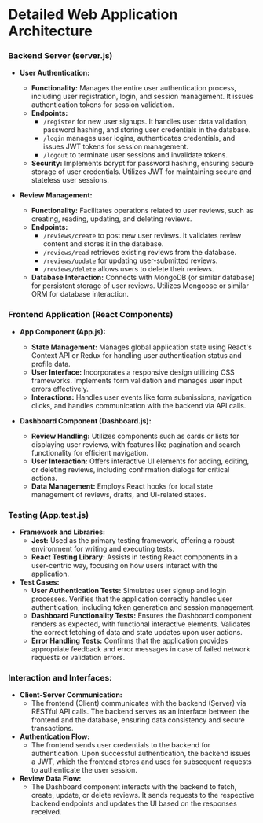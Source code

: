 # Detailed Web Application Architecture

### Backend Server (server.js)
- **User Authentication:**
  - **Functionality:** Manages the entire user authentication process, including user registration, login, and session management. It issues authentication tokens for session validation.
  - **Endpoints:**
    - `/register` for new user signups. It handles user data validation, password hashing, and storing user credentials in the database.
    - `/login` manages user logins, authenticates credentials, and issues JWT tokens for session management.
    - `/logout` to terminate user sessions and invalidate tokens.
  - **Security:** Implements bcrypt for password hashing, ensuring secure storage of user credentials. Utilizes JWT for maintaining secure and stateless user sessions.

- **Review Management:**
  - **Functionality:** Facilitates operations related to user reviews, such as creating, reading, updating, and deleting reviews.
  - **Endpoints:**
    - `/reviews/create` to post new user reviews. It validates review content and stores it in the database.
    - `/reviews/read` retrieves existing reviews from the database.
    - `/reviews/update` for updating user-submitted reviews.
    - `/reviews/delete` allows users to delete their reviews.
  - **Database Interaction:** Connects with MongoDB (or similar database) for persistent storage of user reviews. Utilizes Mongoose or similar ORM for database interaction.

### Frontend Application (React Components)
- **App Component (App.js):**
  - **State Management:** Manages global application state using React's Context API or Redux for handling user authentication status and profile data.
  - **User Interface:** Incorporates a responsive design utilizing CSS frameworks. Implements form validation and manages user input errors effectively.
  - **Interactions:** Handles user events like form submissions, navigation clicks, and handles communication with the backend via API calls.

- **Dashboard Component (Dashboard.js):**
  - **Review Handling:** Utilizes components such as cards or lists for displaying user reviews, with features like pagination and search functionality for efficient navigation.
  - **User Interaction:** Offers interactive UI elements for adding, editing, or deleting reviews, including confirmation dialogs for critical actions.
  - **Data Management:** Employs React hooks for local state management of reviews, drafts, and UI-related states.

### Testing (App.test.js)
- **Framework and Libraries:**
  - **Jest:** Used as the primary testing framework, offering a robust environment for writing and executing tests.
  - **React Testing Library:** Assists in testing React components in a user-centric way, focusing on how users interact with the application.
- **Test Cases:**
  - **User Authentication Tests:** Simulates user signup and login processes. Verifies that the application correctly handles user authentication, including token generation and session management.
  - **Dashboard Functionality Tests:** Ensures the Dashboard component renders as expected, with functional interactive elements. Validates the correct fetching of data and state updates upon user actions.
  - **Error Handling Tests:** Confirms that the application provides appropriate feedback and error messages in case of failed network requests or validation errors.

### Interaction and Interfaces:
- **Client-Server Communication:**
  - The frontend (Client) communicates with the backend (Server) via RESTful API calls. The backend serves as an interface between the frontend and the database, ensuring data consistency and secure transactions.
- **Authentication Flow:**
  - The frontend sends user credentials to the backend for authentication. Upon successful authentication, the backend issues a JWT, which the frontend stores and uses for subsequent requests to authenticate the user session.
- **Review Data Flow:**
  - The Dashboard component interacts with the backend to fetch, create, update, or delete reviews. It sends requests to the respective backend endpoints and updates the UI based on the responses received.
